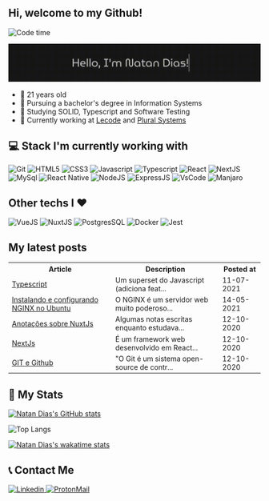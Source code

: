 ## Hi, welcome to my Github!

![Code time](https://wakatime.com/badge/user/495af9cc-351d-43a9-a36f-9cfc6e231257.svg?text=code+time)

![Hello Gif](./typing.gif)

* :boy: 21 years old
* :rocket: Pursuing a bachelor's degree in Information Systems
* :green_book: Studying SOLID, Typescript and Software Testing
* :office: Currently working at [Lecode](https://lecode.dev/) and [Plural Systems](https://pluralsystems.com.br/)

## :computer: Stack I'm currently working with 

 ![Git](https://img.shields.io/badge/Git-F05032?style=for-the-badge&logo=git&logoColor=white) ![HTML5](https://img.shields.io/badge/HTML5-E34F26?style=for-the-badge&logo=html5&logoColor=white) ![CSS3](https://img.shields.io/badge/CSS3-1572B6?style=for-the-badge&logo=css3&logoColor=white) ![Javascript](https://img.shields.io/badge/JavaScript-323330?style=for-the-badge&logo=javascript&logoColor=F7DF1E) ![Typescript](https://img.shields.io/badge/TypeScript-007ACC?style=for-the-badge&logo=typescript&logoColor=white) ![React](https://img.shields.io/badge/React-20232A?style=for-the-badge&logo=react&logoColor=61DAFB)  ![NextJS](https://img.shields.io/badge/next.js-000000?style=for-the-badge&logo=nextdotjs&logoColor=white) ![MySql](https://img.shields.io/badge/MySQL-00000F?style=for-the-badge&logo=mysql&logoColor=white) ![React Native](https://img.shields.io/badge/React_Native-20232A?style=for-the-badge&logo=react&logoColor=61DAFB)  ![NodeJS](https://img.shields.io/badge/Node.js-339933?style=for-the-badge&logo=nodedotjs&logoColor=white) ![ExpressJS](https://img.shields.io/badge/Express.js-000000?style=for-the-badge&logo=express&logoColor=white) ![VsCode](https://img.shields.io/badge/Visual_Studio_Code-0078D4?style=for-the-badge&logo=visual%20studio%20code&logoColor=white) ![Manjaro]( https://img.shields.io/badge/manjaro-35BF5C?style=for-the-badge&logo=manjaro&logoColor=white)

## Other techs I :heart:

![VueJS](https://img.shields.io/badge/Vue.js-35495E?style=for-the-badge&logo=vuedotjs&logoColor=4FC08D) ![NuxtJS](https://img.shields.io/badge/nuxt.js-00C58E?style=for-the-badge&logo=nuxtdotjs&logoColor=white) ![PostgresSQL](https://img.shields.io/badge/PostgreSQL-316192?style=for-the-badge&logo=postgresql&logoColor=white) ![Docker](https://img.shields.io/badge/Docker-2CA5E0?style=for-the-badge&logo=docker&logoColor=white) ![Jest](https://img.shields.io/badge/Jest-C21325?style=for-the-badge&logo=jest&logoColor=white)

## My latest posts

<!--START-BLOG-POSTS-->
  <table>
    <tr>
      <th>Article</th>
      <th>Description</th>
      <th>Posted at</th>
    </tr>
    <tr>
      <td>
        <a href="https://natandias.github.io/myblog/11/07/2021/typescript/" alt="Typescript" target="_blank" rel="noreferrer noopen">
          Typescript
        </a>
      </td>
      <td>Um superset do Javascript (adiciona feat...</td>
      <td>11-07-2021</td>
    </tr>
    <tr>
      <td>
        <a href="https://natandias.github.io/myblog/14/05/2021/nginx/" alt="Instalando e configurando NGINX no Ubuntu" target="_blank" rel="noreferrer noopen">
          Instalando e configurando NGINX no Ubuntu
        </a>
      </td>
      <td>O NGINX é um servidor web muito poderoso...</td>
      <td>14-05-2021</td>
    </tr>
    <tr>
      <td>
        <a href="https://natandias.github.io/myblog/12/10/2020/nuxt/" alt="Anotações sobre NuxtJs" target="_blank" rel="noreferrer noopen">
          Anotações sobre NuxtJs
        </a>
      </td>
      <td>Algumas notas escritas enquanto estudava...</td>
      <td>12-10-2020</td>
    </tr>
    <tr>
      <td>
        <a href="https://natandias.github.io/myblog/12/10/2020/next/" alt="NextJs" target="_blank" rel="noreferrer noopen">
          NextJs
        </a>
      </td>
      <td>É um framework web desenvolvido em React...</td>
      <td>12-10-2020</td>
    </tr>
    <tr>
      <td>
        <a href="https://natandias.github.io/myblog/12/10/2020/meu-post-inicial/" alt="GIT e Github" target="_blank" rel="noreferrer noopen">
          GIT e Github
        </a>
      </td>
      <td>"O Git é um sistema open-source de contr...</td>
      <td>12-10-2020</td>
    </tr></table>
<!--END-BLOG-POSTS-->

## :notebook_with_decorative_cover: My Stats

[![Natan Dias's GitHub stats](https://github-readme-stats.vercel.app/api?username=natandias&show_icons=true&theme=dracula&count_private=true&layout=compact)](https://github.com/natandias/github-readme-stats)

![Top Langs](https://github-readme-stats.vercel.app/api/top-langs/?username=natandias&layout=compact&theme=dracula&hide=Jupyter%20Notebook&langs_count=6)

[![Natan Dias's wakatime stats](https://github-readme-stats.vercel.app/api/wakatime?username=natandias&layout=compact&theme=dracula&langs_count=6)](https://github.com/anuraghazra/github-readme-stats)

## :telephone_receiver: Contact Me 

<a href="https://www.linkedin.com/in/natandias/" rel="noopener noreferrer" target="_blank">
  <img src="https://img.shields.io/badge/LinkedIn-0077B5?style=for-the-badge&logo=linkedin&logoColor=white" alt="Linkedin">
</a>

<a href="mailto:natandias@pm.me">
  <img src="https://img.shields.io/badge/ProtonMail-8B89CC?style=for-the-badge&logo=protonmail&logoColor=white" alt="ProtonMail">
</a>
